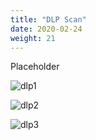 ```yaml
---
title: "DLP Scan"
date: 2020-02-24
weight: 21
---
```


Placeholder

![dlp1](/images/mvcscan/dlpscan01.png?classes=border,shadow)

![dlp2](/images/mvcscan/dlpscan02.png?classes=border,shadow)

![dlp3](/images/mvcscan/dlpscan03.png?classes=border,shadow)
